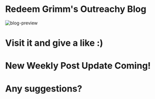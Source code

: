# Redeem Grimm's Outreachy Blog

![blog-preview](https://user-images.githubusercontent.com/45304978/213837325-e7db3a36-35d4-467f-adf9-e731a014ed0d.JPG)

# Visit it and give a like :)
# New Weekly Post Update Coming!
# Any suggestions?
